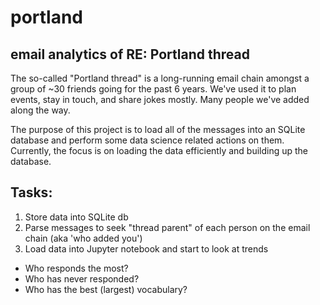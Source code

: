 # portland
## email analytics of RE: Portland thread

The so-called "Portland thread" is a long-running email chain amongst a group of ~30 friends going for the past 6 years. We've used it to plan events, stay in touch, and share jokes mostly. Many people we've added along the way.

The purpose of this project is to load all of the messages into an SQLite database and perform some data science related actions on them. Currently, the focus is on loading the data efficiently and building up the database.

## Tasks:
1. Store data into SQLite db
2. Parse messages to seek "thread parent" of each person on the email chain (aka 'who added you')
3. Load data into Jupyter notebook and start to look at trends
  - Who responds the most?
  - Who has never responded?
  - Who has the best (largest) vocabulary?
